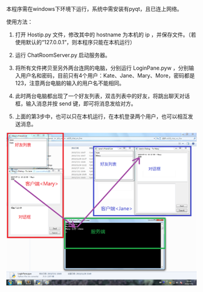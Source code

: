 本程序需在windows下环境下运行，系统中需安装有pyqt，且已连上网络。

使用方法：

1. 打开 Hostip.py 文件，修改其中的 hostname 为本机的 ip ，并保存文件。（若使用默认的“127.0.0.1”，则本程序只能在本机运行）

2. 运行 ChatRoomServer.py 启动服务器。

3. 将所有文件拷贝至另外两台连网的电脑，分别运行 LoginPane.pyw ，分别输入用户名和密码，目前只有4个用户：Kate、Jane、Mary、More，密码都是123，注意两台电脑的输入的用户名不能相同。

4. 此时两台电脑都出现了一个好友列表，双击列表中的好友，将跳出聊天对话框，输入消息并按 send 键，即可将消息发给对方。

5. 上面的第3步中，也可以只在本机运行，在本机登录两个用户，也可以相互发送消息。

![演示](demo.png)
